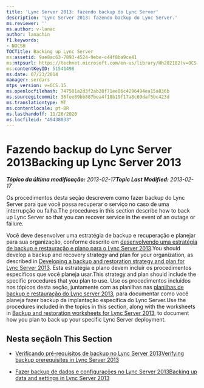 ```yaml
---
title: 'Lync Server 2013: fazendo backup do Lync Server'
description: 'Lync Server 2013: fazendo backup do Lync Server.'
ms.reviewer: ''
ms.author: v-lanac
author: lanachin
f1.keywords:
- NOCSH
TOCTitle: Backing up Lync Server
ms:assetid: 9ae8ac63-7893-4524-9ebe-c44f8ba9ce41
ms:mtpsurl: https://technet.microsoft.com/en-us/library/Hh202182(v=OCS.15)
ms:contentKeyID: 51541498
ms.date: 07/23/2014
manager: serdars
mtps_version: v=OCS.15
ms.openlocfilehash: 747501a2d3f2ab28f71ee06c4296494ea15a836b
ms.sourcegitcommit: 36fee89bb887bea4f18b19f17a8c69daf5bc423d
ms.translationtype: MT
ms.contentlocale: pt-BR
ms.lasthandoff: 11/26/2020
ms.locfileid: "49438033"
---
```

# <a name="backing-up-lync-server-2013"></a><span data-ttu-id="35cd3-103">Fazendo backup do Lync Server 2013</span><span class="sxs-lookup"><span data-stu-id="35cd3-103">Backing up Lync Server 2013</span></span>

<div data-xmlns="http://www.w3.org/1999/xhtml">

<div class="topic" data-xmlns="http://www.w3.org/1999/xhtml" data-msxsl="urn:schemas-microsoft-com:xslt" data-cs="https://msdn.microsoft.com/">

<div data-asp="https://msdn2.microsoft.com/asp">



</div>

<div id="mainSection">

<div id="mainBody"><span data-ttu-id="35cd3-104">

<span> </span></span><span class="sxs-lookup"><span data-stu-id="35cd3-104">

<span> </span></span></span>

<span data-ttu-id="35cd3-105">_**Tópico da última modificação:** 2013-02-17_</span><span class="sxs-lookup"><span data-stu-id="35cd3-105">_**Topic Last Modified:** 2013-02-17_</span></span>

<span data-ttu-id="35cd3-106">Os procedimentos desta seção descrevem como fazer backup do Lync Server para que você possa recuperar o serviço no caso de uma interrupção ou falha.</span><span class="sxs-lookup"><span data-stu-id="35cd3-106">The procedures in this section describe how to back up Lync Server so that you can recover service in the event of an outage or failure.</span></span>

<span data-ttu-id="35cd3-107">Você deve desenvolver uma estratégia de backup e recuperação e planejar para sua organização, conforme descrito em [desenvolvendo uma estratégia de backup e restauração e plano para o Lync Server 2013](lync-server-2013-developing-a-backup-and-restoration-strategy-and-plan.md).</span><span class="sxs-lookup"><span data-stu-id="35cd3-107">You should develop a backup and recovery strategy and plan for your organization, as described in [Developing a backup and restoration strategy and plan for Lync Server 2013](lync-server-2013-developing-a-backup-and-restoration-strategy-and-plan.md).</span></span> <span data-ttu-id="35cd3-108">Esta estratégia e plano devem incluir os procedimentos específicos que você planeja usar.</span><span class="sxs-lookup"><span data-stu-id="35cd3-108">This strategy and plan should include the specific procedures that you plan to use.</span></span> <span data-ttu-id="35cd3-109">Use os procedimentos incluídos nos tópicos desta seção, juntamente com as planilhas nas [planilhas de backup e restauração do Lync server 2013](lync-server-2013-backup-and-restoration-worksheets.md), para documentar como você planeja fazer backup da implantação específica do Lync Server.</span><span class="sxs-lookup"><span data-stu-id="35cd3-109">Use the procedures included in the topics in this section, along with the worksheets in [Backup and restoration worksheets for Lync Server 2013](lync-server-2013-backup-and-restoration-worksheets.md), to document how you plan to back up your specific Lync Server deployment.</span></span>

<div>

## <a name="in-this-section"></a><span data-ttu-id="35cd3-110">Nesta seção</span><span class="sxs-lookup"><span data-stu-id="35cd3-110">In This Section</span></span>

  - [<span data-ttu-id="35cd3-111">Verificando pré-requisitos de backup no Lync Server 2013</span><span class="sxs-lookup"><span data-stu-id="35cd3-111">Verifying backup prerequisites in Lync Server 2013</span></span>](lync-server-2013-verifying-backup-prerequisites.md)

  - [<span data-ttu-id="35cd3-112">Fazer backup de dados e configurações no Lync Server 2013</span><span class="sxs-lookup"><span data-stu-id="35cd3-112">Backing up data and settings in Lync Server 2013</span></span>](lync-server-2013-backing-up-data-and-settings.md)

<span data-ttu-id="35cd3-113"></div>

</div>

<span> </span>

</div>

</div>

</span><span class="sxs-lookup"><span data-stu-id="35cd3-113"></div>

</div>

<span> </span>

</div>

</div>

</span></span></div>

